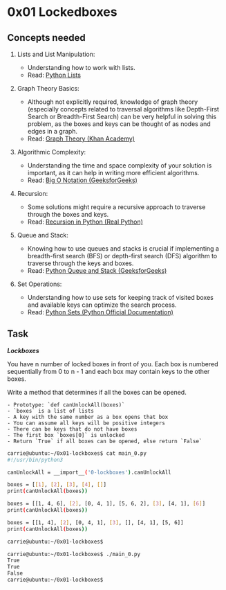 # 0x01 Lockedboxes

## Concepts needed

1. Lists and List Manipulation:

    - Understanding how to work with lists.
    - Read: [Python Lists](https://intranet.alxswe.com/rltoken/TtGNy9p1p1d0O5G1rdY1Aw)

2. Graph Theory Basics:

    - Although not explicitly required, knowledge of graph theory (especially concepts related to traversal algorithms like Depth-First Search or Breadth-First Search) can be very helpful in solving this problem, as the boxes and keys can be thought of as nodes and edges in a graph.
    - Read: [Graph Theory (Khan Academy)](https://intranet.alxswe.com/rltoken/eVcYI8g-6nF0Na46xnRdhw)

3. Algorithmic Complexity:

    - Understanding the time and space complexity of your solution is important, as it can help in writing more efficient algorithms.
    - Read: [Big O Notation (GeeksforGeeks)](https://intranet.alxswe.com/rltoken/01qym1qAJUkLrb47PvqnKg)

4. Recursion:

    - Some solutions might require a recursive approach to traverse through the boxes and keys.
    - Read: [Recursion in Python (Real Python)](https://intranet.alxswe.com/rltoken/zpEuvv0l9EHohIx-HwiAAA)

5. Queue and Stack:

    - Knowing how to use queues and stacks is crucial if implementing a breadth-first search (BFS) or depth-first search (DFS) algorithm to traverse through the keys and boxes.
    - Read: [Python Queue and Stack (GeeksforGeeks)](https://intranet.alxswe.com/rltoken/CQLm4RJrdwyo2DAcNCtwIA)

6. Set Operations:

    - Understanding how to use sets for keeping track of visited boxes and available keys can optimize the search process.
    - Read: [Python Sets (Python Official Documentation)](https://intranet.alxswe.com/rltoken/zkmtaPqAbKyxx41kRw7ulA)

## Task

***Lockboxes***

You have n number of locked boxes in front of you. Each box is numbered sequentially from 0 to n - 1 and each box may contain keys to the other boxes.

Write a method that determines if all the boxes can be opened.

    - Prototype: `def canUnlockAll(boxes)`
    - `boxes` is a list of lists
    - A key with the same number as a box opens that box
    - You can assume all keys will be positive integers
    - There can be keys that do not have boxes
    - The first box `boxes[0]` is unlocked
    - Return `True` if all boxes can be opened, else return `False`

``` bash
carrie@ubuntu:~/0x01-lockboxes$ cat main_0.py
#!/usr/bin/python3

canUnlockAll = __import__('0-lockboxes').canUnlockAll

boxes = [[1], [2], [3], [4], []]
print(canUnlockAll(boxes))

boxes = [[1, 4, 6], [2], [0, 4, 1], [5, 6, 2], [3], [4, 1], [6]]
print(canUnlockAll(boxes))

boxes = [[1, 4], [2], [0, 4, 1], [3], [], [4, 1], [5, 6]]
print(canUnlockAll(boxes))

carrie@ubuntu:~/0x01-lockboxes$
```

``` bash
carrie@ubuntu:~/0x01-lockboxes$ ./main_0.py
True
True
False
carrie@ubuntu:~/0x01-lockboxes$
```
